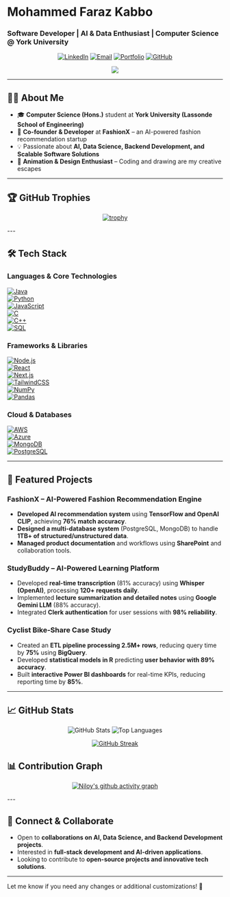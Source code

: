 # Mohammed Faraz Kabbo  
### Software Developer | AI & Data Enthusiast | Computer Science @ York University  

<div align="center">

[![LinkedIn](https://img.shields.io/badge/LinkedIn-0077B5?style=for-the-badge&logo=linkedin&logoColor=white)](your-linkedin-url)
[![Email](https://img.shields.io/badge/Email-D14836?style=for-the-badge&logo=gmail&logoColor=white)](mailto:faraz18@my.yorku.ca)
[![Portfolio](https://img.shields.io/badge/Portfolio-000000?style=for-the-badge&logo=About.me&logoColor=white)](your-portfolio-url)
[![GitHub](https://img.shields.io/badge/GitHub-181717?style=for-the-badge&logo=github&logoColor=white)](your-github-url)

![](https://komarev.com/ghpvc/?username=Mewdiegamer&style=for-the-badge&color=blue&label=PROFILE+VIEWS)

</div>

---

## 👨‍💻 About Me  
- 🎓 **Computer Science (Hons.)** student at **York University (Lassonde School of Engineering)**  
- 🚀 **Co-founder & Developer** at **FashionX** – an AI-powered fashion recommendation startup  
- 💡 Passionate about **AI, Data Science, Backend Development, and Scalable Software Solutions**  
- 🎨 **Animation & Design Enthusiast** – Coding and drawing are my creative escapes  

---

## 🏆 GitHub Trophies
<div align="center">

[![trophy](https://github-profile-trophy.vercel.app/?username=niloy-saha-123&theme=tokyonight&column=4&margin-w=15&margin-h=15)](https://github.com/ryo-ma/github-profile-trophy)

</div>
---

## 🛠 Tech Stack  

### Languages & Core Technologies  
[![Java](https://img.shields.io/badge/Java-ED8B00?style=for-the-badge&logo=openjdk&logoColor=white)](https://www.java.com/)  
[![Python](https://img.shields.io/badge/Python-3776AB?style=for-the-badge&logo=python&logoColor=white)](https://www.python.org/)  
[![JavaScript](https://img.shields.io/badge/JavaScript-F7DF1E?style=for-the-badge&logo=javascript&logoColor=black)](https://developer.mozilla.org/en-US/docs/Web/JavaScript)  
[![C](https://img.shields.io/badge/C-00599C?style=for-the-badge&logo=c&logoColor=white)](https://en.cppreference.com/w/)  
[![C++](https://img.shields.io/badge/C++-00599C?style=for-the-badge&logo=c%2B%2B&logoColor=white)](https://isocpp.org/)  
[![SQL](https://img.shields.io/badge/SQL-4479A1?style=for-the-badge&logo=sqlite&logoColor=white)](https://www.mysql.com/)  

### Frameworks & Libraries  
[![Node.js](https://img.shields.io/badge/Node.js-339933?style=for-the-badge&logo=nodedotjs&logoColor=white)](https://nodejs.org/)  
[![React](https://img.shields.io/badge/React-20232A?style=for-the-badge&logo=react&logoColor=61DAFB)](https://reactjs.org/)  
[![Next.js](https://img.shields.io/badge/Next.js-000000?style=for-the-badge&logo=nextdotjs&logoColor=white)](https://nextjs.org/)  
[![TailwindCSS](https://img.shields.io/badge/Tailwind_CSS-38B2AC?style=for-the-badge&logo=tailwind-css&logoColor=white)](https://tailwindcss.com/)  
[![NumPy](https://img.shields.io/badge/Numpy-777BB4?style=for-the-badge&logo=numpy&logoColor=white)](https://numpy.org/)  
[![Pandas](https://img.shields.io/badge/Pandas-2C2D72?style=for-the-badge&logo=pandas&logoColor=white)](https://pandas.pydata.org/)  

### Cloud & Databases  
[![AWS](https://img.shields.io/badge/AWS-232F3E?style=for-the-badge&logo=amazonaws&logoColor=white)](https://aws.amazon.com/)  
[![Azure](https://img.shields.io/badge/Azure-0078D7?style=for-the-badge&logo=microsoftazure&logoColor=white)](https://azure.microsoft.com/)  
[![MongoDB](https://img.shields.io/badge/MongoDB-47A248?style=for-the-badge&logo=mongodb&logoColor=white)](https://www.mongodb.com/)  
[![PostgreSQL](https://img.shields.io/badge/PostgreSQL-336791?style=for-the-badge&logo=postgresql&logoColor=white)](https://www.postgresql.org/)  

---

## 🚀 Featured Projects  

### **FashionX – AI-Powered Fashion Recommendation Engine**  
- **Developed AI recommendation system** using **TensorFlow and OpenAI CLIP**, achieving **76% match accuracy**.  
- **Designed a multi-database system** (PostgreSQL, MongoDB) to handle **1TB+ of structured/unstructured data**.  
- **Managed product documentation** and workflows using **SharePoint** and collaboration tools.  

### **StudyBuddy – AI-Powered Learning Platform**  
- Developed **real-time transcription** (81% accuracy) using **Whisper (OpenAI)**, processing **120+ requests daily**.  
- Implemented **lecture summarization and detailed notes** using **Google Gemini LLM** (88% accuracy).  
- Integrated **Clerk authentication** for user sessions with **98% reliability**.  

### **Cyclist Bike-Share Case Study**  
- Created an **ETL pipeline processing 2.5M+ rows**, reducing query time by **75%** using **BigQuery**.  
- Developed **statistical models in R** predicting **user behavior with 89% accuracy**.  
- Built **interactive Power BI dashboards** for real-time KPIs, reducing reporting time by **85%**.  

---

## 📈 GitHub Stats

<div align="center">
  
![GitHub Stats](https://github-readme-stats.vercel.app/api?username=niloy-saha-123&theme=tokyonight&show_icons=true)
![Top Languages](https://github-readme-stats.vercel.app/api/top-langs/?username=niloy-saha-123&layout=compact&theme=tokyonight)

[![GitHub Streak](https://github-readme-streak-stats.herokuapp.com/?user=niloy-saha-123&theme=tokyonight)](https://git.io/streak-stats)

</div>

## 📊 Contribution Graph

<div align="center">
  
[![Niloy's github activity graph](https://github-readme-activity-graph.vercel.app/graph?username=niloy-saha-123&theme=tokyo-night)](https://github.com/ashutosh00710/github-readme-activity-graph)

</div>
---

## 🤝 Connect & Collaborate  
- Open to **collaborations on AI, Data Science, and Backend Development projects**.  
- Interested in **full-stack development and AI-driven applications**.  
- Looking to contribute to **open-source projects and innovative tech solutions**.  

---

Let me know if you need any changes or additional customizations! 🚀
